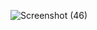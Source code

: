 ![Screenshot (46)](https://github.com/user-attachments/assets/aa88fecd-bf1d-4a28-b7bc-fddf3b7dd8a4)
